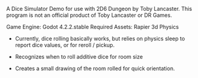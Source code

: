 A Dice Simulator Demo for use with 2D6 Dungeon by Toby Lancaster. This program 
is not an official product of Toby Lancaster or DR Games.

Game Engine:		Godot 4.2.2.stable
Required Assets:	Rapier 3d Physics 

- Currently, dice rolling basically works, but relies on physics sleep to report 
dice values, or for reroll / pickup.

- Recognizes when to roll additive dice for room size
- Creates a small drawing of the room rolled for quick orientation.


